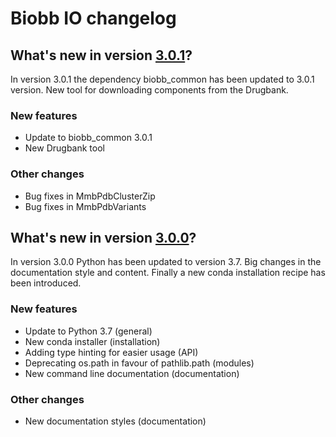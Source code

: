 # Biobb IO changelog

## What's new in version [3.0.1](https://github.com/bioexcel/biobb_io/releases/tag/v3.0.1)?
In version 3.0.1 the dependency biobb_common has been updated to 3.0.1 version. New tool for downloading components from the Drugbank.

### New features

* Update to biobb_common 3.0.1
* New Drugbank tool

### Other changes

* Bug fixes in MmbPdbClusterZip
* Bug fixes in MmbPdbVariants

## What's new in version [3.0.0](https://github.com/bioexcel/biobb_io/releases/tag/v3.0.0)?
In version 3.0.0 Python has been updated to version 3.7. Big changes in the documentation style and content. Finally a new conda installation recipe has been introduced.

### New features

* Update to Python 3.7 (general)
* New conda installer (installation)
* Adding type hinting for easier usage (API)
* Deprecating os.path in favour of pathlib.path (modules)
* New command line documentation (documentation)

### Other changes

* New documentation styles (documentation)